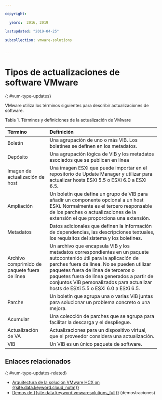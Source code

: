 ```yaml
---

copyright:

  years:  2016, 2019

lastupdated: "2019-04-25"

subcollection: vmware-solutions


---
```


# Tipos de actualizaciones de software VMware
{: #vum-type-updates}

VMware utiliza los términos siguientes para describir actualizaciones de software.

Tabla 1. Términos y definiciones de la actualización de VMware

| Término | Definición |
|:------- |:----------- |
| Boletín |	Una agrupación de uno o más VIB. Los boletines se definen en los metadatos. |
| Depósito |	Una agrupación lógica de VIB y los metadatos asociados que se publican en línea |
| Imagen de actualización de host |	Una imagen ESXi que puede importar en el repositorio de Update Manager y utilizar para actualizar hosts ESXi 5.5 o ESXi 6.0 a ESXi 6.5. |
| Ampliación | 	Un boletín que define un grupo de VIB para añadir un componente opcional a un host ESXi. Normalmente es el tercero responsable de los parches o actualizaciones de la extensión el que proporciona una extensión. |
| Metadatos |	Datos adicionales que definen la información de dependencias, las descripciones textuales, los requisitos del sistema y los boletines. |
| Archivo comprimido de paquete fuera de línea |	Un archivo que encapsula VIB y los metadatos correspondientes en un paquete autocontenido útil para la aplicación de parches fuera de línea. No se pueden utilizar paquetes fuera de línea de terceros o paquetes fuera de línea generados a partir de conjuntos VIB personalizados para actualizar hosts de ESXi 5.5 o ESXi 6.0 a ESXi 6.5. |
| Parche |	Un boletín que agrupa una o varias VIB juntas para solucionar un problema concreto o una mejora. |
| Acumular |	Una colección de parches que se agrupa para facilitar la descarga y el despliegue. |
| Actualización de VA |	Actualizaciones para un dispositivo virtual, que el proveedor considera una actualización. |
| VIB |	Un VIB es un único paquete de software. |

## Enlaces relacionados
{: #vum-type-updates-related}

* [Arquitectura de la solución VMware HCX on {{site.data.keyword.cloud_notm}}](/docs/services/vmwaresolutions/services?topic=vmware-solutions-hcx-archi-intro#hcx-archi-intro)
* [Demos de {{site.data.keyword.vmwaresolutions_full}}](https://www.ibm.com/demos/collection/IBM-Cloud-for-VMware-Solutions/) (demostraciones)
